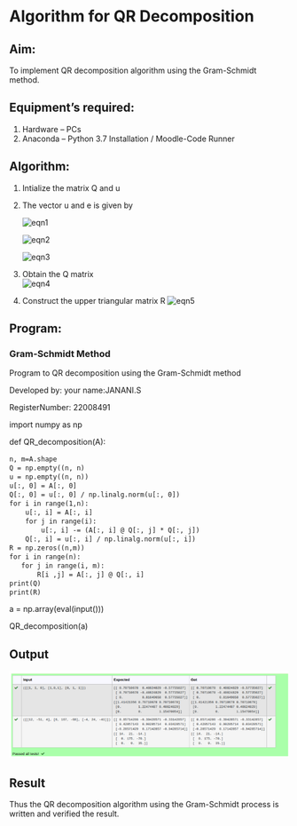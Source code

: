 # Algorithm for QR Decomposition
## Aim:
To implement QR decomposition algorithm using the Gram-Schmidt method.
## Equipment’s required:
1.	Hardware – PCs
2.	Anaconda – Python 3.7 Installation / Moodle-Code Runner
## Algorithm:
1.	Intialize the matrix Q and u
2.	The vector u and e is given by

    ![eqn1](./ex4.jpg)

    ![eqn2](./ex6.jpg)

    ![eqn3](./ex3.jpg)

3.	Obtain the Q matrix   
    ![eqn4](./ex1.jpg)
4.	Construct the upper triangular matrix R
    ![eqn5](./ex2.jpg)



## Program:
### Gram-Schmidt Method



Program to QR decomposition using the Gram-Schmidt method

Developed by: your name:JANANI.S


RegisterNumber: 22008491

import numpy as np

def QR_decomposition(A):

    n, m=A.shape
    Q = np.empty((n, n)
    u = np.empty((n, n))
    u[:, 0] = A[:, 0]
    Q[:, 0] = u[:, 0] / np.linalg.norm(u[:, 0])
    for i in range(1,n):
        u[:, i] = A[:, i]
        for j in range(i):
            u[:, i] -= (A[:, i] @ Q[:, j] * Q[:, j])
        Q[:, i] = u[:, i] / np.linalg.norm(u[:, i])
    R = np.zeros((n,m))
    for i in range(n):
       for j in range(i, m):
           R[i ,j] = A[:, j] @ Q[:, i]
    print(Q)
    print(R)
a = np.array(eval(input()))

QR_decomposition(a)







## Output

![QR.png](./QR.png)


## Result
Thus the QR decomposition algorithm using the Gram-Schmidt process is written and verified the result.